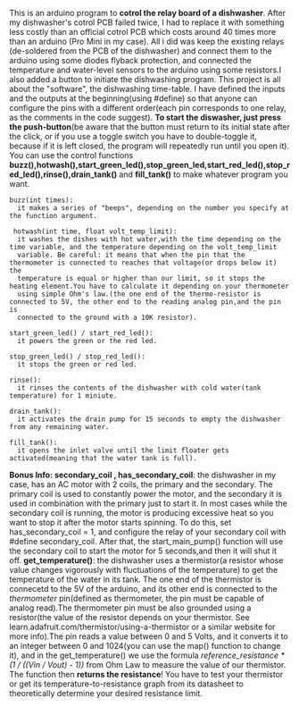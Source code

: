 This is an arduino program to <b>cotrol the relay board of a dishwasher</b>. After my dishwasher's cotrol PCB failed twice, I had to replace 
it with something less costly than an official cotrol PCB which costs around 40 times more than an arduino (Pro Mini in my case). 
All i did was keep the existing relays (de-soldered from the PCB of the dishwasher) and connect them to the arduino using some diodes 
flyback protection, and connected the temperature and water-level sensors to the arduino using some resistors.I also added a button to 
initiate the dishwashing program. This project is all about the "software", the dishwashing time-table. I have defined the inputs 
and the outputs at the beginning(using #define) so that anyone can configure the pins with a different order(each pin corresponds to 
one relay, as the comments in the code suggest).
<b>To start the diswasher, just press the push-button</b>(be aware that the button must return to its initial state after the click, or if 
you use a toggle switch you have to double-toggle it, because if it is left closed, the program will repeatedly run until you open it).
You can use the control functions <b>buzz(),hotwash(),start_green_led(),stop_green_led,start_red_led(),stop_red_led(),rinse(),drain_tank()</b>
and <b>fill_tank()</b> to make whatever program you want.
~~~~~~~~~~~~~~~~~~~~~~~~~~~~~~~~~~~~~~~~~~~~~~~~~~~~~~~~~~~~~~~~~~~~~~~~~~~~~~~~~~~~~~~~~~~~~~~~~~~~~~~~~~~~~~~~~~~~~~~~~~~~~~~~~~~~~
buzz(int times):
  it makes a series of "beeps", depending on the number you specify at the function argument.
~~~~~~~~~~~~~~~~~~~~~~~~~~~~~~~~~~~~~~~~~~~~~~~~~~~~~~~~~~~~~~~~~~~~~~~~~~~~~~~~~~~~~~~~~~~~~~~~~~~~~~~~~~~~~~~~~~~~~~~~~~~~~~~~~~~~~
~~~~~~~~~~~~~~~~~~~~~~~~~~~~~~~~~~~~~~~~~~~~~~~~~~~~~~~~~~~~~~~~~~~~~~~~~~~~~~~~~~~~~~~~~~~~~~~~~~~~~~~~~~~~~~~~~~~~~~~~~~~~~~~~~~~~~
 hotwash(int time, float volt_temp_limit):
  it washes the dishes with hot water,with the time depending on the time variable, and the temperature depending on the volt_temp_limit
  variable. Be careful: it means that when the pin that the thermometer is connected to reaches that voltage(or drops below it) the 
  temperature is equal or higher than our limit, so it stops the heating element.You have to calculate it depending on your thermometer
  using simple Ohm's law.(the one end of the thermo-resistor is connected to 5V, the other end to the reading analog pin,and the pin is   
  connected to the ground with a 10K resistor).
~~~~~~~~~~~~~~~~~~~~~~~~~~~~~~~~~~~~~~~~~~~~~~~~~~~~~~~~~~~~~~~~~~~~~~~~~~~~~~~~~~~~~~~~~~~~~~~~~~~~~~~~~~~~~~~~~~~~~~~~~~~~~~~~~~~~~
~~~~~~~~~~~~~~~~~~~~~~~~~~~~~~~~~~~~~~~~~~~~~~~~~~~~~~~~~~~~~~~~~~~~~~~~~~~~~~~~~~~~~~~~~~~~~~~~~~~~~~~~~~~~~~~~~~~~~~~~~~~~~~~~~~~~~
start_green_led() / start_red_led():
  it powers the green or the red led.
~~~~~~~~~~~~~~~~~~~~~~~~~~~~~~~~~~~~~~~~~~~~~~~~~~~~~~~~~~~~~~~~~~~~~~~~~~~~~~~~~~~~~~~~~~~~~~~~~~~~~~~~~~~~~~~~~~~~~~~~~~~~~~~~~~~~~
~~~~~~~~~~~~~~~~~~~~~~~~~~~~~~~~~~~~~~~~~~~~~~~~~~~~~~~~~~~~~~~~~~~~~~~~~~~~~~~~~~~~~~~~~~~~~~~~~~~~~~~~~~~~~~~~~~~~~~~~~~~~~~~~~~~~~
stop_green_led() / stop_red_led():
  it stops the green or red led.
~~~~~~~~~~~~~~~~~~~~~~~~~~~~~~~~~~~~~~~~~~~~~~~~~~~~~~~~~~~~~~~~~~~~~~~~~~~~~~~~~~~~~~~~~~~~~~~~~~~~~~~~~~~~~~~~~~~~~~~~~~~~~~~~~~~~~
~~~~~~~~~~~~~~~~~~~~~~~~~~~~~~~~~~~~~~~~~~~~~~~~~~~~~~~~~~~~~~~~~~~~~~~~~~~~~~~~~~~~~~~~~~~~~~~~~~~~~~~~~~~~~~~~~~~~~~~~~~~~~~~~~~~~~
rinse():
  it rinses the contents of the dishwasher with cold water(tank temperature) for 1 miniute.
~~~~~~~~~~~~~~~~~~~~~~~~~~~~~~~~~~~~~~~~~~~~~~~~~~~~~~~~~~~~~~~~~~~~~~~~~~~~~~~~~~~~~~~~~~~~~~~~~~~~~~~~~~~~~~~~~~~~~~~~~~~~~~~~~~~~~
~~~~~~~~~~~~~~~~~~~~~~~~~~~~~~~~~~~~~~~~~~~~~~~~~~~~~~~~~~~~~~~~~~~~~~~~~~~~~~~~~~~~~~~~~~~~~~~~~~~~~~~~~~~~~~~~~~~~~~~~~~~~~~~~~~~~~
drain_tank():
  it activates the drain pump for 15 seconds to empty the dishwasher from any remaining water.
~~~~~~~~~~~~~~~~~~~~~~~~~~~~~~~~~~~~~~~~~~~~~~~~~~~~~~~~~~~~~~~~~~~~~~~~~~~~~~~~~~~~~~~~~~~~~~~~~~~~~~~~~~~~~~~~~~~~~~~~~~~~~~~~~~~~~
~~~~~~~~~~~~~~~~~~~~~~~~~~~~~~~~~~~~~~~~~~~~~~~~~~~~~~~~~~~~~~~~~~~~~~~~~~~~~~~~~~~~~~~~~~~~~~~~~~~~~~~~~~~~~~~~~~~~~~~~~~~~~~~~~~~~~
fill_tank():
  it opens the inlet valve until the limit floater gets activated(meaning that the water tank is full).
~~~~~~~~~~~~~~~~~~~~~~~~~~~~~~~~~~~~~~~~~~~~~~~~~~~~~~~~~~~~~~~~~~~~~~~~~~~~~~~~~~~~~~~~~~~~~~~~~~~~~~~~~~~~~~~~~~~~~~~~~~~~~~~~~~~~~
<b>Bonus Info:                                                                                                                  </b>
  <b>secondary_coil , has_secondary_coil</b>: the dishwasher in my case, has an AC motor with 2 coils, the primary and the secondary.
  The primary coil is used to constantly power the motor, and the secondary it is used in combination with the primary just to start it.
  In most cases while the secondary coil is running, the motor is producing excessive heat so you want to stop it after the motor 
  starts spinning. To do this, set has_secondary_coil = 1, and configure the relay of your secondary coil with #define secondary_coil.
  After that, the start_main_pump() function will use the secondary coil to start the motor for 5 seconds,and then it will shut it off.
  <b>get_temperature()</b>: the dishwasher uses a thermistor(a resistor whose value changes vigorously with fluctuations of the 
  temperature) to get the temperature of the water in its tank. The one end of the thermistor is connecetd to the 5V of the arduino, and 
  its other end is connected to the *thermometer* pin(defined as thermometer, the pin must be capable of analog read).The thermometer 
  pin must be also grounded using a  resistor(the value of the resistor depends on your thermistor. See
  learn.adafruit.com/thermistor/using-a-thermistor or a similar website for more info).The pin reads a value between 0 and 5 Volts, and
  it converts it to an integer between 0 and 1024(you can use the map() function to change it), and in the get_temperature() we use the 
  formula *reference_resistance * (1 / ((Vin / Vout) - 1))* from Ohm Law to measure the value of our thermistor. The function then 
  <b>returns the resistance</b>! You have to test your thermistor or get its temperature-to-resistance graph from its datasheet to 
  theoretically determine your desired resistance limit.
  
